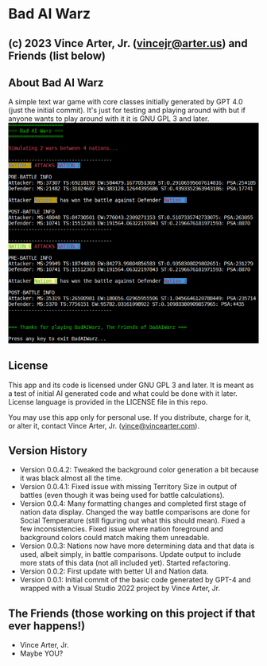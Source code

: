 # Bad AI Warz
## (c) 2023 Vince Arter, Jr. (vincejr@arter.us) and Friends (list below)

## About Bad AI Warz
A simple text war game with core classes initially generated by GPT 4.0 (just the initial commit). It's just for testing and playing around with but if anyone wants to play around with it it is GNU GPL 3 and later.
![Bad AI Warz screenshot](BadAIWarzShot.png "Bad AI Warz Screenshot")

## License
This app and its code is licensed under GNU GPL 3 and later. It is meant as a test of initial AI generated code and what could be done with it later. License language is provided in the LICENSE file in this repo. 

You may use this app only for personal use. If you distribute, charge for it, or alter it, contact Vince Arter, Jr. (vince@vincearter.com).

## Version History
* Version 0.0.4.2: Tweaked the background color generation a bit because it was black almost all the time.
* Version 0.0.4.1: Fixed issue with missing Territory Size in output of battles (even though it was being used for battle calculations).
* Version 0.0.4: Many formatting changes and completed first stage of nation data display. Changed the way battle comparisons are done for Social Temperature (still figuring out what this should mean). Fixed a few inconsistencies. Fixed issue where nation foreground and background colors could match making them unreadable.
* Version 0.0.3: Nations now have more determining data and that data is used, albeit simply, in battle comparisons. Update output to include more stats of this data (not all included yet). Started refactoring.
* Version 0.0.2: First update with better UI and Nation data.
* Version 0.0.1: Initial commit of the basic code generated by GPT-4 and wrapped with a Visual Studio 2022 project by Vince Arter, Jr.

## The Friends (those working on this project if that ever happens!)
* Vince Arter, Jr.
* Maybe YOU?
